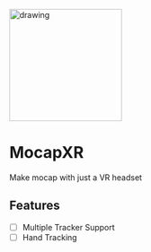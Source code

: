 <img src="https://github.com/user-attachments/assets/66f1007a-1083-4b59-a012-a5a91ddb571d" alt="drawing" width="200"/> <br/>
# MocapXR
Make mocap with just a VR headset

## Features
- [ ] Multiple Tracker Support
- [ ] Hand Tracking
